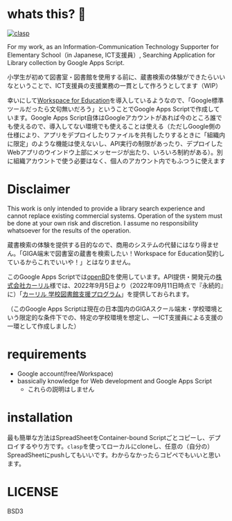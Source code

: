 # whats this? 📖
[![clasp](https://img.shields.io/badge/built%20with-clasp-4285f4.svg)](https://github.com/google/clasp)

For my work, as an Information-Communication Technology Supporter for Elementary School（in Japanese, ICT支援員）, Searching Application for Library collection by Google Apps Script.

小学生が初めて図書室・図書館を使用する前に、蔵書検索の体験ができたらいいなということで、ICT支援員の支援業務の一貫として作ろうとしてます（WIP）　

幸いにして[Workspace for Education](https://edu.google.co.jp/intl/en_ALL/workspace-for-education/editions/overview/)を導入しているようなので、「Google標準ツールだったら文句無いだろう」ということでGoogle Apps Scriptで作成しています。Google Apps Script自体はGoogleアカウントがあれば今のところ誰でも使えるので、導入してない環境でも使えることは使える（ただしGoogle側の仕様により、アプリをデプロイしたりファイルを共有したりするときに「組織内に限定」のような機能は使えないし、API実行の制限があったり、デプロイしたWebアプリのウインドウ上部にメッセージが出たり、いろいろ制約がある）。別に組織アカウントで使う必要はなく、個人のアカウント内でもふつうに使えます

# Disclaimer
This work is only intended to provide a library search experience and cannot replace existing commercial systems. Operation of the system must be done at your own risk and discretion. I assume no responsibility whatsoever for the results of the operation.

蔵書検索の体験を提供する目的なので、商用のシステムの代替にはなり得ません。「GIGA端末で図書室の蔵書を検索したい！Workspace for Education契約しているからこれでいいや！」とはなりません。

このGoogle Apps Scriptでは[openBD](https://openbd.jp/)を使用しています。API提供・開発元の[株式会社カーリル](https://calil.jp/company/)様では、2022年9月5日より（2022年09月11日時点で『永続的』に）「[カーリル 学校図書館支援プログラム](https://blog.calil.jp/2022/09/gk.html)」を提供しておられます。

（このGoogle Apps Scriptは現在の日本国内のGIGAスクール端末・学校環境という限定的な条件下での、特定の学校環境を想定し、一ICT支援員による支援の一環として作成しました）

# requirements
- Google account(free/Workspace)
- bassically knowledge for Web development and Google Apps Script
  -  これらの説明はしません


# installation
最も簡単な方法はSpreadSheetをContainer-bound Scriptごとコピーし、デプロイするやり方です。`clasp`を使ってローカルにcloneし、任意の（自分の）SpreadSheetにpushしてもいいです。わからなかったらコピペでもいいと思います。

# LICENSE
BSD3